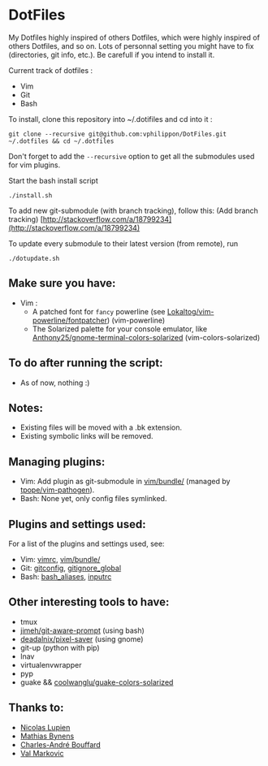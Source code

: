 DotFiles
========


My Dotfiles highly inspired of others Dotfiles, which were highly inspired of others Dotfiles, and so on.
Lots of personnal setting you might have to fix (directories, git info, etc.).
Be carefull if you intend to install it.

Current track of dotfiles :
* Vim
* Git
* Bash


To install, clone this repository into ~/.dotifiles and cd into it :

    git clone --recursive git@github.com:vphilippon/DotFiles.git ~/.dotfiles && cd ~/.dotfiles

Don't forget to add the `--recursive` option to get all the submodules used for vim plugins.

Start the bash install script

    ./install.sh


To add new git-submodule (with branch tracking), follow this: (Add branch tracking)
  [http://stackoverflow.com/a/18799234](http://stackoverflow.com/a/18799234)


To update every submodule to their latest version (from remote), run

    ./dotupdate.sh

Make sure you have:
-------------------
* Vim :
  * A patched font for `fancy` powerline (see [Lokaltog/vim-powerline/fontpatcher](https://github.com/Lokaltog/vim-powerline/tree/develop/fontpatcher)) (vim-powerline)
  * The Solarized palette for your console emulator, like [Anthony25/gnome-terminal-colors-solarized](https://github.com/Anthony25/gnome-terminal-colors-solarized) (vim-colors-solarized)

To do after running the script:
-------------------------------
* As of now, nothing :)

Notes:
------
* Existing files will be moved with a .bk extension.
* Existing symbolic links will be removed.

Managing plugins:
-----------------
* Vim: Add plugin as git-submodule in [vim/bundle/](./vim/bundle) (managed by [tpope/vim-pathogen](https://github.com/tpope/vim-pathogen)).
* Bash: None yet, only config files symlinked.

Plugins and settings used:
--------------------------
For a list of the plugins and settings used, see:
* Vim: [vimrc](./vimrc), [vim/bundle/](./vim/bundle)
* Git: [gitconfig](./gitconfig), [gitignore_global](./gitignore_global)
* Bash: [bash_aliases](./bash_aliases), [inputrc](./inputrc)

Other interesting tools to have:
--------------------------------
* tmux
* [jimeh/git-aware-prompt](https://github.com/jimeh/git-aware-prompt) (using bash)
* [deadalnix/pixel-saver](https://github.com/deadalnix/pixel-saver) (using gnome)
* git-up (python with pip)
* lnav
* virtualenvwrapper
* pyp
* guake && [coolwanglu/guake-colors-solarized](https://github.com/coolwanglu/guake-colors-solarized)

## Thanks to:

* [Nicolas Lupien](https://github.com/niclupien)
* [Mathias Bynens](https://github.com/mathiasbynens)
* [Charles-André Bouffard](https://github.com/cabouffard)
* [Val Markovic](https://github.com/Valloric)
